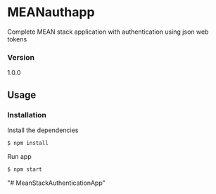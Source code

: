 # MEANauthapp

Complete MEAN stack application with authentication using json web tokens

### Version

1.0.0

## Usage

### Installation

Install the dependencies

```sh
$ npm install
```

Run app

```sh
$ npm start
```

"# MeanStackAuthenticationApp"
